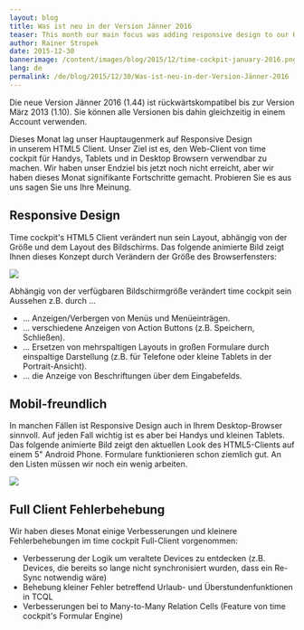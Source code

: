 ```yaml
---
layout: blog
title: Was ist neu in der Version Jänner 2016
teaser: This month our main focus was adding responsive design to our HTML5 client. Our goal is to make time cockpit's web client usable on phone, tablets and in desktop browsers. We have not reached our final goal yet but we have made significant progress this month. Try it and tell us what you think.
author: Rainer Stropek
date: 2015-12-30
bannerimage: /content/images/blog/2015/12/time-cockpit-january-2016.png
lang: de
permalink: /de/blog/2015/12/30/Was-ist-neu-in-der-Version-Jänner-2016
---
```


<p xmlns="http://www.w3.org/1999/xhtml">Die neue Version Jänner 2016 (1.44) ist rückwärtskompatibel bis zur Version März 2013 (1.10). Sie können alle Versionen bis dahin gleichzeitig in einem Account verwenden.</p><p xmlns="http://www.w3.org/1999/xhtml">Dieses Monat lag unser Hauptaugenmerk auf Responsive Design in unserem HTML5 Client. Unser Ziel ist es, den Web-Client von time cockpit für Handys, Tablets und in Desktop Browsern verwendbar zu machen. Wir haben unser Endziel bis jetzt noch nicht erreicht, aber wir haben dieses Monat signifikante Fortschritte gemacht. Probieren Sie es aus uns sagen Sie uns Ihre Meinung. </p><h2 xmlns="http://www.w3.org/1999/xhtml">Responsive Design</h2><p xmlns="http://www.w3.org/1999/xhtml">Time cockpit's HTML5 Client verändert nun sein Layout, abhängig von der Größe und dem Layout des Bildschirms. Das folgende animierte Bild zeigt Ihnen dieses Konzept durch Verändern der Größe des Browserfensters:<br /></p><p xmlns="http://www.w3.org/1999/xhtml">
  <img src="{{site.baseurl}}/content/images/blog/2015/12/Time-Cockpit-Responsive-Design.gif" />
</p><p xmlns="http://www.w3.org/1999/xhtml">Abhängig von der verfügbaren Bildschirmgröße verändert time cockpit sein Aussehen z.B. durch ...<br /></p><ul xmlns="http://www.w3.org/1999/xhtml">
  <li>... Anzeigen/Verbergen von Menüs und Menüeinträgen.</li>
  <li>... verschiedene Anzeigen von Action Buttons (z.B. Speichern, Schließen).</li>
  <li>... Ersetzen von mehrspaltigen Layouts in großen Formulare durch einspaltige Darstellung (z.B. für Telefone oder kleine Tablets in der Portrait-Ansicht). </li>
  <li>... die Anzeige von Beschriftungen über dem Eingabefelds.</li>
</ul><h2 xmlns="http://www.w3.org/1999/xhtml">Mobil-freundlich 
<br /></h2><p xmlns="http://www.w3.org/1999/xhtml">In manchen Fällen ist Responsive Design auch in Ihrem Desktop-Browser sinnvoll. Auf jeden Fall wichtig ist es aber bei Handys und kleinen Tablets. Das folgende animierte Bild zeigt den aktuellen Look des HTML5-Clients auf einem 5" Android Phone. Formulare funktionieren schon ziemlich gut. An den Listen müssen wir noch ein wenig arbeiten. <br /></p><p xmlns="http://www.w3.org/1999/xhtml">
  <img src="{{site.baseurl}}/content/images/blog/2015/12/Time-Cockpit-Mobile-Phone.gif" />
</p><h2 xmlns="http://www.w3.org/1999/xhtml">Full Client Fehlerbehebung</h2><p xmlns="http://www.w3.org/1999/xhtml">Wir haben dieses Monat einige Verbesserungen und kleinere Fehlerbehebungen im time cockpit Full-Client vorgenommen: </p><ul xmlns="http://www.w3.org/1999/xhtml">
  <li>Verbesserung der Logik um veraltete Devices zu entdecken (z.B. Devices, die bereits so lange nicht synchronisiert wurden, dass ein Re-Sync notwendig wäre)</li>
  <li>Behebung kleiner Fehler betreffend Urlaub- und Überstundenfunktionen in TCQL</li>
  <li>Verbesserungen bei to Many-to-Many Relation Cells (Feature von time cockpit's Formular Engine)</li>
</ul>